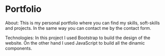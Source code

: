 # Portfolio

About: This is my personal portfolio where you can find my skills, soft-skills and projects. In the same way you can contact me by the contact form. 

Technologies: In this project I used Bootstrap to build the design of the website. On the other hand I used JavaScript to build all the dinamic components.
